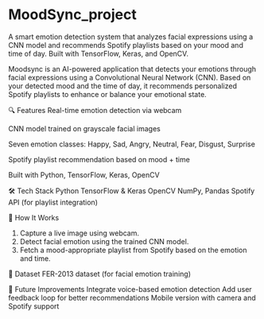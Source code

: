 # MoodSync_project
A smart emotion detection system that analyzes facial expressions using a CNN model and recommends Spotify playlists based on your mood and time of day. Built with TensorFlow, Keras, and OpenCV.

Moodsync is an AI-powered application that detects your emotions through facial expressions using a Convolutional Neural Network (CNN). Based on your detected mood and the time of day, it recommends personalized Spotify playlists to enhance or balance your emotional state.

🔍 Features
Real-time emotion detection via webcam

CNN model trained on grayscale facial images

Seven emotion classes: Happy, Sad, Angry, Neutral, Fear, Disgust, Surprise

Spotify playlist recommendation based on mood + time

Built with Python, TensorFlow, Keras, OpenCV


🛠 Tech Stack
Python
TensorFlow & Keras
OpenCV
NumPy, Pandas
Spotify API (for playlist integration)


🚀 How It Works
1. Capture a live image using webcam.
2. Detect facial emotion using the trained CNN model.
3. Fetch a mood-appropriate playlist from Spotify based on the emotion and time.


📁 Dataset
FER-2013 dataset (for facial emotion training)


📌 Future Improvements
Integrate voice-based emotion detection
Add user feedback loop for better recommendations
Mobile version with camera and Spotify support
